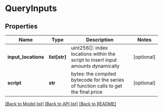 # QueryInputs

## Properties
Name | Type | Description | Notes
------------ | ------------- | ------------- | -------------
**input_locations** | **list[str]** | uint256[]: index locations within the script to insert input amounts dynamically | [optional] 
**script** | **str** | bytes: the compiled bytecode for the series of function calls to get the final price | [optional] 

[[Back to Model list]](../README.md#documentation-for-models) [[Back to API list]](../README.md#documentation-for-api-endpoints) [[Back to README]](../README.md)

